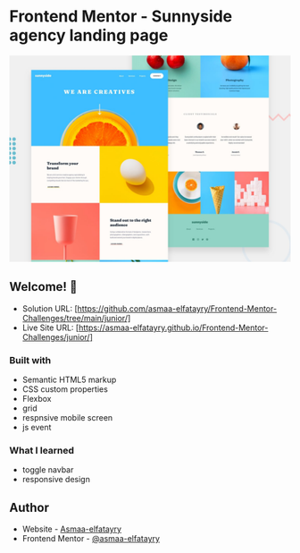 # Frontend Mentor - Sunnyside agency landing page

![Design preview for the Sunnyside agency landing page coding challenge](./design/desktop-preview.jpg)

## Welcome! 👋



- Solution URL: [https://github.com/asmaa-elfatayry/Frontend-Mentor-Challenges/tree/main/junior/]
- Live Site URL: [https://asmaa-elfatayry.github.io/Frontend-Mentor-Challenges/junior/]



### Built with

- Semantic HTML5 markup
- CSS custom properties
- Flexbox
- grid
- respnsive mobile screen
- js event

### What I learned

- toggle navbar
- responsive design





## Author

- Website - [Asmaa-elfatayry](https://github.com/asmaa-elfatayry)
- Frontend Mentor - [@asmaa-elfatayry](https://www.frontendmentor.io/profile/asmaa-elfatayry)
